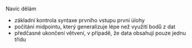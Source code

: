 Navíc dělám 
- základní kontrola syntaxe prvního vstupu první úlohy
- počítání midpointu, který generalizuje lépe než využití bodů z dat
- předčasné ukončení větvení, v případě, že data obsahují pouze jednu třídu
